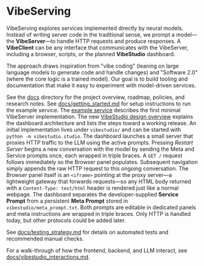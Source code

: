 # VibeServing

VibeServing explores services implemented directly by neural models. Instead of writing server code in the traditional sense, we prompt a model—the **VibeServer**—to handle HTTP requests and produce responses. A **VibeClient** can be any interface that communicates with the VibeServer, including a browser, scripts, or the planned **VibeStudio** dashboard.

The approach draws inspiration from "vibe coding" (leaning on large language models to generate code and handle changes) and "Software 2.0" (where the core logic is a trained model). Our goal is to build tooling and documentation that make it easy to experiment with model-driven services.

See the [docs](docs/) directory for the project overview, roadmap, policies, and research notes.
See [docs/getting_started.md](docs/getting_started.md) for setup instructions to run the example service.
The [example service](docs/example_service.md) describes the first minimal VibeServer implementation.
The new [VibeStudio design overview](docs/vibestudio_design.md) explains the dashboard architecture and lists the steps toward a working release. An initial implementation lives under `vibestudio/` and can be started with `python -m vibestudio.studio`. The dashboard launches a small server that proxies HTTP traffic to the LLM using the active prompts. Pressing *Restart Server* begins a new conversation with the model by sending the Meta and Service prompts once, each wrapped in triple braces. A `GET /` request follows immediately so the Browser panel populates. Subsequent navigation simply appends the raw HTTP request to this ongoing conversation. The Browser panel itself is an `<iframe>` pointing at the proxy server—a lightweight gateway that forwards requests—so any HTML body returned with a `Content-Type: text/html` header is rendered just like a normal webpage. The dashboard separates the developer-supplied **Service Prompt** from a persistent **Meta Prompt** stored in `vibestudio/meta_prompt.txt`. Both prompts are editable in dedicated panels and meta instructions are wrapped in triple braces. Only HTTP is handled today, but other protocols could be added later.

See [docs/testing_strategy.md](docs/testing_strategy.md) for details on automated tests and recommended manual checks.

For a walk-through of how the frontend, backend, and LLM interact, see [docs/vibestudio_interactions.md](docs/vibestudio_interactions.md).

